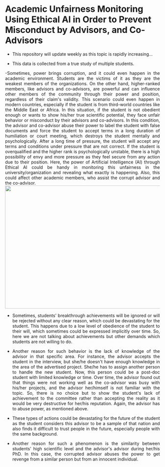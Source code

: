 # Academic Unfairness Monitoring Using Ethical AI in Order to Prevent Misconduct by Advisors, and Co-Advisors

- This repository will update weekly as this topic is rapidly increasing...
  
- This data is collected from a true study of multiple students.
<div align="justify">
-Sometimes, power brings corruption, and it could even happen in the academic environment. Students are the victims of it as they are the weakest members of the organizations. On the other hand, higher-ranked members, like advisors and co-advisors, are powerful and can influence other members of the community through their power and position, regardless of their claim's validity. This scenario could even happen in modern countries, especially if the student is from third-world countries like the Middle East or Africa. In this situation, if the student is not obedient enough or wants to show his/her true scientific potential, they face unfair behavior or misconduct by their advisors and co-advisors. In this condition, the advisor and co-advisor abuse their power to label the student with false documents and force the student to accept terms in a long duration of humiliation or court meeting, which destroys the student mentally and psychologically. After a long time of pressure, the student will accept any terms and conditions under pressure that are not correct. If the student is overqualified and the higher rank is psychologically unstable, there is a high possibility of envy and more pressure as they feel secure from any action due to their position. Here, the power of Artificial Intelligence (AI) through Ethical AI could be handy in monitoring this unfairness in the university/organization and revealing what exactly is happening. Also, this could affect other academic members, who assist the corrupt advisor and the co-advisor.
</div>

<div style="text-align: center;">
    <img src="https://github.com/user-attachments/assets/3d166f87-9259-4cfc-8753-720e75a441bc" width="800" height="400">
</div>

<div align="justify">

- Sometimes, students' breakthrough achievements will be ignored or will be rejected without any clear reason, which could be devastating for the student. This happens due to a low level of obedience of the student to their will, which sometimes could be expressed implicitly over time. So, here we are not talking about achievements but other demands which students are not willing to do.
    
- Another reason for such behavior is the lack of knowledge of the advisor in that specific area. For instance, the advisor accepts the student in the interview, but she/he doesn't have enough knowledge in the area of the advertised project. She/he has to assign another person to handle the new student. Now, this person could be a post-doc student with limited knowledge or time. Over time, the advisor found out that things were not working well as the co-advisor was busy with his/her projects, and the advisor her/himself is not familiar with the topic. So, there is no choice but to show the student's lack of achievement to the committee rather than accepting the reality as it would be very destructive for her/his reputation. Again, the advisor has to abuse power, as mentioned above.

- These types of actions could be devastating for the future of the student as the student considers this advisor to be a sample of that nation and also finds it difficult to trust people in the future, especially people with the same background.

- Another reason for such a phenomenon is the similarity between students' high scientific level and the advisor's advisor during her/his PhD. In this case, the corrupted advisor abuses the power to get revenge from a similar person but from an innocent individual.
</div>



